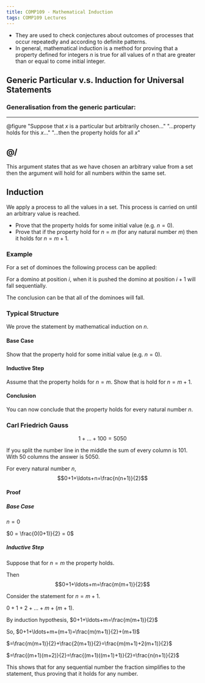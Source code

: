 ```yaml
---
title: COMP109 - Mathematical Induction
tags: COMP109 Lectures
---
```

* They are used to check conjectures about outcomes of processes that occur repeatedly and according to definite patterns.
* In general, mathematical induction is a method for proving that a property defined for integers $n$ is true for all values of $n$ that are greater than or equal to come initial integer.

## Generic Particular v.s. Induction for Universal Statements
### Generalisation from the generic particular:
---
@figure
"Suppose that $x$ is a particular but arbitrarily chosen..." "...property holds for this $x$..." "...then the property holds for all $x$"

@/
---

This argument states that as we have chosen an arbitrary value from a set then the argument will hold for all numbers within the same set.

## Induction
We apply a process to all the values in a set. This process is carried on until an arbitrary value is reached.

* Prove that the property holds for some initial value (e.g. $n=0$).
* Prove that if the property hold for $n=m$ (for any natural number $m$) then it holds for $n=m+1$.

### Example
For a set of dominoes the following process can be applied:

For a domino at position $i$, when it is pushed the domino at position $i+1$ will fall sequentially.

The conclusion can be that all of the dominoes will fall.

### Typical Structure
We prove the statement by mathematical induction on $n$.

#### Base Case
Show that the property hold for some initial value (e.g. $n=0$).

#### Inductive Step
Assume that the property holds for $n=m$. Show that is hold for $n=m+1$.

#### Conclusion
You can now conclude that the property holds for every natural number $n$.

### Carl Friedrich Gauss
$$1+\ldots+100=5050$$

If you split the number line in the middle the sum of every column is 101. With 50 columns the answer is 5050.

For every natural number $n$, 
$$0+1+\ldots+n=\frac{n(n+1)}{2}$$

#### Proof
##### Base Case
$n=0$ 

$0 = \frac{0(0+1)}{2} = 0$

##### Inductive Step
Suppose that for $n=m$ the property holds.

Then $$0+1+\ldots+m=\frac{m(m+1)}{2}$$

Consider the statement for $n=m+1$.

$0+1+2+\ldots+m+(m+1)$.

By induction hypothesis, $0+1+\ldots+m=\frac{m(m+1)}{2}$

So, $0+1+\ldots+m+(m+1)=\frac{m(m+1)}{2}+(m+1)$

$=\frac{m(m+1)}{2}+\frac{2(m+1)}{2}=\frac{m(m+1)+2(m+1)}{2}$

$=\frac{(m+1)(m+2)}{2}=\frac{(m+1)((m+1)+1)}{2}=\frac{n(n+1)}{2}$

This shows that for any sequential number the fraction simplifies to the statement, thus proving that it holds for any number.
